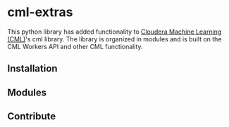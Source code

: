 # cml-extras

This python library has added functionality to [Cloudera Machine Learning (CML)](https://docs.cloudera.com/machine-learning/cloud/product/topics/ml-product-overview.html#cdsw_overview)'s cml library. The library is organized in modules and is built on the CML Workers API and other CML functionality.

## Installation

## Modules

### 

## Contribute 

